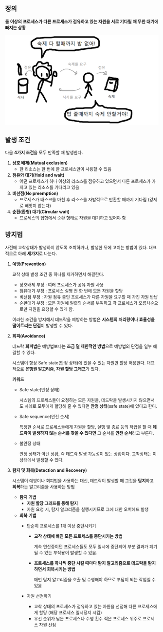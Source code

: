 ## 정의

**둘 이상의 프로세스가 다른 프로세스가 점유하고 있는 자원을 서로 기다릴 때 무한 대기에 빠지는 상황**

![데드락설명](./img/deadlock.png)

## 발생 조건

다음 **4가지 조건**을 모두 만족할 때 발생한다.

1. **상호 배제(Mutual exclusion)**
    - 한 리소스는 한 번에 한 프로세스만이 사용할 수 있음
2. **점유와 대기(Hold and wait)**
    - 어떤 프로세스가 하나 이상의 리소스를 점유하고 있으면서 다른 프로세스가 가지고 있는 리소스를 기다리고 있음
3. **비선점(No preemption)**
    - 프로세스가 태스크를 마친 후 리소스를 자발적으로 반환할 때까지 기다림 (강제로 빼앗지 않는다)
4. **순환(환형) 대기(Circular wait)**
    - 프로세스의 집합에서 순환 형태로 자원을 대기하고 있어야 함

## 방지법

사전에 교착상태가 발생하지 않도록 조치하거나, 발생한 뒤에 고치는 방법이 있다. 대표적으로 아래 **세가지**로 나눈다.

1. **예방(Prevention)**
    
    교착 상태 발생 조건 중 하나를 제거하면서 해결한다.
    
    - 상호배제 부정 : 여러 프로세스가 공유 자원 사용
    - 점유대기 부정 : 프로세스 실행 전 한 번에 모든 자원을 할당
    - 비선점 부정 : 자원 점유 중인 프로세스가 다른 자원을 요구할 때 가진 자원 반납
    - 순환대기 부정 : 모든 자원에 일련의 순서를 부여하고 각 프로세스가 오름차순으로만 자원을 요청할 수 있게 함.
        
    
    이러한 조건을 방지해서 데드락을 예방하는 방법은 **시스템의 처리량이나 효율성을 떨어트리는 단점**이 발생할 수 있다.
    
2. **회피(Avoidance)**
    
    데드락 **회피법**은 예방법보다는 **조금 덜 제한적인 방법**으로 예방법의 단점을 일부 해결할 수 있다.
    
    시스템이 항상 Safe state(안정 상태)에 있을 수 있는 자원만 할당 허용한다. 대표적으로 **은행원 알고리즘**, **자원 할당 그래프**가 있다.
    
    **키워드**
    
    - Safe state(안정 상태)
        
        시스템의 프로세스들이 요청하는 모든 자원을, 데드락을 발생시키지 않으면서도 차례로 모두에게 할당해 줄 수 있다면 **안정 상태**(safe state)에 있다고 한다.
        
    - Safe sequence(안전 순서)
        
        특정한 순서로 프로세스들에게 자원을 할당, 실행 및 종료 등의 작업을 할 때 **데드락이 발생하지 않는 순서를 찾을 수 있다면** 그 순서를 **안전 순서**라고 부른다.
        
    - 불안정 상태
        
        안정 상태가 아닌 상황, 즉 데드락 발생 가능성이 있는 상황이다. 교착상태는 이 상태에서 발생할 수 있다.
        
3. **탐지 및 회복(Detection and Recovery)**
    
    시스템이 예방이나 회피법을 사용하는 대신, 데드락이 발생할 때 그것을 **탐지**하고 **회복**하는 알고리즘을 사용하는 방법
    
    - **탐지 기법**
        - **자원 할당 그래프를 통해 탐지**
        - 자원 요청 시, 탐지 알고리즘을 실행시키므로 그에 대한 오버헤드 발생
    - **회복 기법**
        - 단순히 프로세스를 1개 이상 중단시키기
            - **교착 상태에 빠진 모든 프로세스를 중단시키는 방법**
                
                계속 연산중이던 프로세스들도 모두 일시에 중단되어 부분 결과가 폐기될 수 있는 부작용이 발생할 수 있음.
                
            - **프로세스를 하나씩 중단 시킬 때마다 탐지 알고리즘으로 데드락을 탐지하면서 회복시키는 방법**
                
                매번 탐지 알고리즘을 호출 및 수행해야 하므로 부담이 되는 작업일 수 있음
                
        - 자원 선점하기
            - 교착 상태의 프로세스가 점유하고 있는 자원을 선점해 다른 프로세스에게 할당 (해당 프로세스 일시정지 시킴)
            - 우선 순위가 낮은 프로세스나 수행 횟수 적은 프로세스 위주로 프로세스 자원 선점